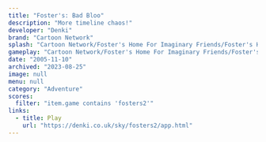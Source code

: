 ```yaml
---
title: "Foster's: Bad Bloo"
description: "More timeline chaos!"
developer: "Denki"
brand: "Cartoon Network"
splash: "Cartoon Network/Foster's Home For Imaginary Friends/Foster's Home For Imaginary Friends Episode 2/Splash.bmp"
gameplay: "Cartoon Network/Foster's Home For Imaginary Friends/Foster's Home For Imaginary Friends Episode 2/Play003Garden.jpg"
date: "2005-11-10"
archived: "2023-08-25"
image: null
menu: null
category: "Adventure"
scores:
  filter: "item.game contains 'fosters2'"
links:
  - title: Play
    url: "https://denki.co.uk/sky/fosters2/app.html"
---
```

